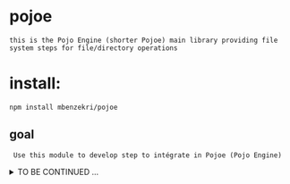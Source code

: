 # pojoe
    this is the Pojo Engine (shorter Pojoe) main library providing file system steps for file/directory operations
    
# install: 
    npm install mbenzekri/pojoe

## goal

     Use this module to develop step to intégrate in Pojoe (Pojo Engine)

<details>
<summary>
TO BE CONTINUED ...
</summary>

ZZZZZZZZZZZZZZZZZZZZZZZZZZZZZZZZZZZZZZZ
</details>